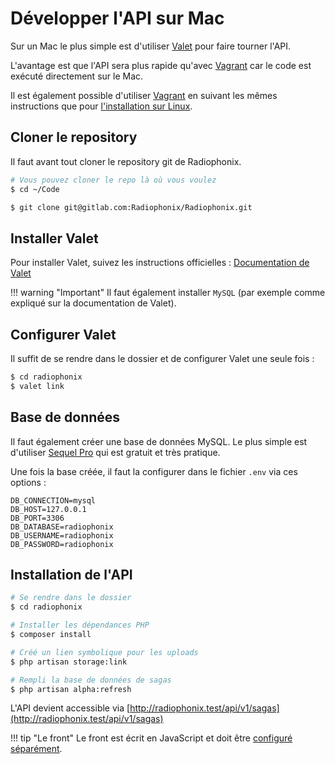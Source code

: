 # Développer l'API sur Mac

Sur un Mac le plus simple est d'utiliser [Valet][valet] pour faire tourner l'API.

L'avantage est que l'API sera plus rapide qu'avec [Vagrant][vagrant] car le code est
exécuté directement sur le Mac.

Il est également possible d'utiliser [Vagrant][vagrant] en suivant les mêmes instructions
que pour [l'installation sur Linux](./linux.md).

## Cloner le repository

Il faut avant tout cloner le repository git de Radiophonix.

```bash
# Vous pouvez cloner le repo là où vous voulez
$ cd ~/Code

$ git clone git@gitlab.com:Radiophonix/Radiophonix.git
```

## Installer Valet

Pour installer Valet, suivez les instructions officielles : [Documentation de Valet][valet-doc]

!!! warning "Important"
    Il faut également installer `MySQL` (par exemple comme expliqué sur la
    documentation de Valet).

## Configurer Valet

Il suffit de se rendre dans le dossier et de configurer Valet une seule fois :

```bash
$ cd radiophonix
$ valet link
```

## Base de données

Il faut également créer une base de données MySQL. Le plus simple est
d'utiliser [Sequel Pro][sequel-pro] qui est gratuit et très pratique.

Une fois la base créée, il faut la configurer dans le fichier `.env` via ces
options :

```
DB_CONNECTION=mysql
DB_HOST=127.0.0.1
DB_PORT=3306
DB_DATABASE=radiophonix
DB_USERNAME=radiophonix
DB_PASSWORD=radiophonix
```

## Installation de l'API

```bash
# Se rendre dans le dossier
$ cd radiophonix

# Installer les dépendances PHP
$ composer install

# Créé un lien symbolique pour les uploads
$ php artisan storage:link

# Rempli la base de données de sagas
$ php artisan alpha:refresh
```

L'API devient accessible via [http://radiophonix.test/api/v1/sagas](http://radiophonix.test/api/v1/sagas)

!!! tip "Le front"
    Le front est écrit en JavaScript et doit être [configuré séparément](../front.md).

[valet]: https://laravel.com/docs/5.7/valet
[valet-doc]: https://laravel.com/docs/5.7/valet#installation
[vagrant]: https://www.vagrantup.com
[sequel-pro]: https://www.sequelpro.com/

